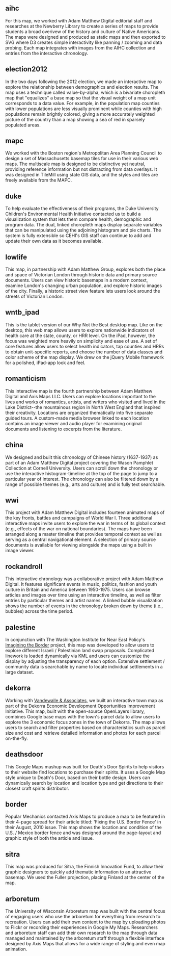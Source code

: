 ## aihc
For this map, we worked with Adam Matthew Digital editorial staff and researches at the Newberry Library to create a series of maps to provide students a broad overivew of the history and culture of Native Americans. The maps were designed and produced as static maps and then exported to SVG where D3 creates simple interactivity like panning / zooming and data probing. Each map integrates with images from the AIHC collection and entries from the interactive chronology.

## election2012
In the two days following the 2012 election, we made an interactive map to explore the relationship between demographics and election results. The map uses a technique called value-by-alpha, which is a bivariate choropleth map that "equalizes" a base map so that the visual weight of a map unit corresponds to a data value. For example, in the population map counties with lower populations are less visually prominent while counties with high populations remain brightly colored, giving a more accurately weighted picture of the country than a map showing a sea of red in sparsely populated areas.

## mapc
We worked with the Boston region's Metropolitan Area Planning Council to design a set of Massachusetts basemap tiles for use in their various web maps. The multiscale map is designed to be distinctive yet neutral, providing reference information but not distracting from data overlays. It was designed in TileMill using state GIS data, and the styles and tiles are freely available from the MAPC.

## duke
To help evaluate the effectiveness of their programs, the Duke University Children's Environmental Health Initiative contacted us to build a visualization system that lets them compare health, demographic and program data. The dual, linked choropleth maps display separate variables that can be manipulated using the adjoining histogram and pie charts. The system is fully extensible so CEHI's GIS staff can continue to add and update their own data as it becomes available.

## lowlife
This map, in partnership with Adam Matthew Group, explores both the place and space of Victorian London through historic data and primary source documents. Users can view historic basemaps in a modern context, examine London's changing urban population, and explore historic images of the city. Finally, a historic street view feature lets users look around the streets of Victorian London.

## wntb_ipad
This is the tablet version of our Why Not the Best desktop map. Like on the desktop, this web map allows users to explore nationwide indicators of health care at the state, county, or HRR level. On the iPad, however, the focus was weighted more heavily on simplicity and ease of use. A set of core features allow users to select health indicators, tap counties and HRRs to obtain unit-specific reports, and choose the number of data classes and color scheme of the map display. We drew on the jQuery Mobile framework for a polished, iPad-app look and feel.

## romanticism
This interactive map is the fourth partnership between Adam Matthew Digital and Axis Maps LLC. Users can explore locations important to the lives and works of romantics, artists, and writers who visited and lived in the Lake District--the mountainous region in North West England that inspired their creativity. Locations are organized thematically into five separate guided tours. A custom-made media browser linked to each location contains an image viewer and audio player for examining original documents and listening to excerpts from the literature.

## china
We designed and built this chronology of Chinese history (1637-1937) as part of an Adam Matthew Digital project covering the Wason Pamphlet Collection at Cornell University. Users can scroll down the chronology or use the interactive histogram-timeline at the top of the page to jump to a particular year of interest. The chronology can also be filtered down by a range of possible themes (e.g., arts and culture) and is fully text searchable.

## wwi
This project with Adam Matthew Digital includes fourteen animated maps of the key fronts, battles and campaigns of World War I. Three additional interactive maps invite users to explore the war in terms of its global context (e.g., effects of the war on national boundaries). The maps have been arranged along a master timeline that provides temporal context as well as serving as a central navigational element. A selection of primary source documents is available for viewing alongside the maps using a built in image viewer.

## rockandroll
This interactive chronology was a collaborative project with Adam Matthew Digital. It features significant events in music, politics, fashion and youth culture in Britain and America between 1950-1975. Users can browse articles and images over time using an interactive timeline, as well as filter entries by particular themes and artist names. A linked bubble visualization shows the number of events in the chronology broken down by theme (i.e., bubbles) across the time period.

## palestine
In conjunction with The Washington Institute for Near East Policy's <a href='http://www.washingtoninstitute.org/templateC04.php?CID=301' target='_blank'>Imagining the Border</a> project, this map was developed to allow users to explore different Israeli / Palestinian land swap proposals. Complicated linework is loaded dynamically via KML and users can customize the display by adjusting the transparency of each option. Extensive settlement / community data is searchable by name to locate individual settlements in a large dataset.

## dekorra
Working with <a href='http://www.vandewalle.com/' target='_blank'>Vandewalle & Associates</a>, we built an interactive town map as part of the Dekorra Economic Development Opportunities Improvement Initiative. This map, built with the open-source OpenLayers library, combines Google base maps with the town's parcel data to allow users to explore the 3 economic focus zones in the town of Dekorra. The map allows users to search and filter properties based on characteristics such as parcel size and cost and retrieve detailed information and photos for each parcel on-the-fly.

## deathsdoor
This Google Maps mashup was built for Death's Door Spirits to help visitors to their website find locations to purchase their spirits. It uses a Google Map style unique to Death's Door, based on their bottle design. Users can dynamically search by location and location type and get directions to their closest craft spirits distributor.

## border
Popular Mechanics contacted Axis Maps to produce a map to be featured in their 4-page spread for their article titled: 'Fixing the U.S. Border Fence' in their August, 2010 issue. This map shows the location and condition of the U.S. / Mexico border fence and was designed around the page-layout and graphic style of both the article and issue.

## sitra
This map was produced for Sitra, the Finnish Innovation Fund, to allow their graphic designers to quickly add thematic information to an attractive basemap. We used the Fuller projection, placing Finland at the center of the map.

## arboretum
The University of Wisconsin Arboretum map was built with the central focus of engaging users who use the arboretum for everything from research to recreation. Users can add their own content to the map by uploading photos to Flickr or recording their experiences in Google My Maps. Researchers and arboretum staff can add their own research to the map through data managed and maintained by the arboretum staff through a flexible interface designed by Axis Maps that allows for a wide range of styling and even map animation.